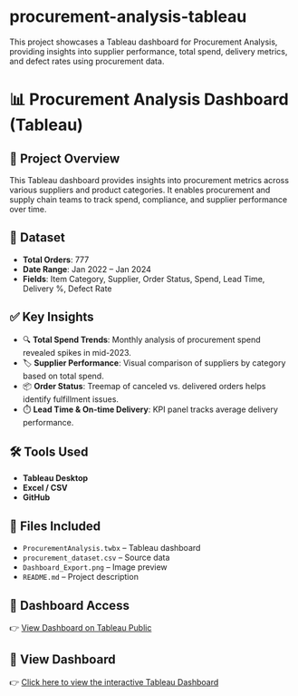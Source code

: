 # procurement-analysis-tableau
This project showcases a Tableau dashboard for Procurement Analysis, providing insights into supplier performance, total spend, delivery metrics, and defect rates using procurement data.
# 📊 Procurement Analysis Dashboard (Tableau)

## 🧩 Project Overview
This Tableau dashboard provides insights into procurement metrics across various suppliers and product categories. It enables procurement and supply chain teams to track spend, compliance, and supplier performance over time.

## 📁 Dataset
- **Total Orders**: 777
- **Date Range**: Jan 2022 – Jan 2024
- **Fields**: Item Category, Supplier, Order Status, Spend, Lead Time, Delivery %, Defect Rate

## ✅ Key Insights
- 🔍 **Total Spend Trends**: Monthly analysis of procurement spend revealed spikes in mid-2023.
- 🏷️ **Supplier Performance**: Visual comparison of suppliers by category based on total spend.
- 📦 **Order Status**: Treemap of canceled vs. delivered orders helps identify fulfillment issues.
- ⏱️ **Lead Time & On-time Delivery**: KPI panel tracks average delivery performance.

## 🛠️ Tools Used
- **Tableau Desktop**
- **Excel / CSV**
- **GitHub**

## 📌 Files Included
- `ProcurementAnalysis.twbx` – Tableau dashboard
- `procurement_dataset.csv` – Source data
- `Dashboard_Export.png` – Image preview
- `README.md` – Project description

## 🔗 Dashboard Access
👉 [View Dashboard on Tableau Public](https://public.tableau.com/views/YourDashboardName)




















## 🔗 View Dashboard

👉 [Click here to view the interactive Tableau Dashboard](https://public.tableau.com/views/ProcurementAnalysisDashboard/Dashboard1?:language=en-US&:sid=&:redirect=auth&:display_count=n&:origin=viz_share_link)

